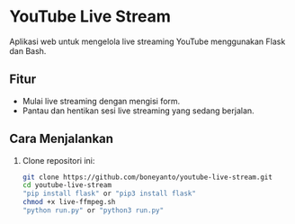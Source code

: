 # YouTube Live Stream

Aplikasi web untuk mengelola live streaming YouTube menggunakan Flask dan Bash.

## Fitur
- Mulai live streaming dengan mengisi form.
- Pantau dan hentikan sesi live streaming yang sedang berjalan.

## Cara Menjalankan
1. Clone repositori ini:
   ```bash
   git clone https://github.com/boneyanto/youtube-live-stream.git
   cd youtube-live-stream
   "pip install flask" or "pip3 install flask"
   chmod +x live-ffmpeg.sh
   "python run.py" or "python3 run.py"

